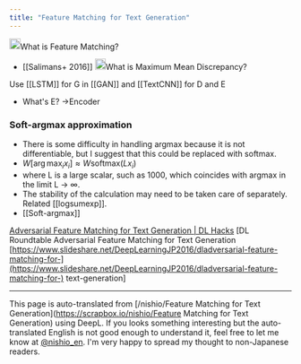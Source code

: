 ```yaml
---
title: "Feature Matching for Text Generation"
---
```


<img src='https://scrapbox.io/api/pages/nishio-en/nishio/icon' alt='nishio.icon' height="19.5"/>What is Feature Matching?
- [[Salimans+ 2016]]
<img src='https://scrapbox.io/api/pages/nishio-en/nishio/icon' alt='nishio.icon' height="19.5"/>What is Maximum Mean Discrepancy?

Use [[LSTM]] for G in [[GAN]] and [[TextCNN]] for D and E
- What's E? →Encoder

### Soft-argmax approximation
- There is some difficulty in handling argmax because it is not differentiable, but I suggest that this could be replaced with softmax.
- $W[\arg\max_i x_i] \approx W \mathrm{softmax}(L x_i)$
- where L is a large scalar, such as 1000, which coincides with argmax in the limit L → ∞.
- The stability of the calculation may need to be taken care of separately. Related [[logsumexp]].
- [[Soft-argmax]]

[Adversarial Feature Matching for Text Generation | DL Hacks](https://hacks.deeplearning.jp/adversarial-feature-matching-for-text-generation/)
[DL Roundtable Adversarial Feature Matching for Text Generation [https://www.slideshare.net/DeepLearningJP2016/dladversarial-feature-matching-for-](https://www.slideshare.net/DeepLearningJP2016/dladversarial-feature-matching-for-) text-generation]

---
This page is auto-translated from [/nishio/Feature Matching for Text Generation](https://scrapbox.io/nishio/Feature Matching for Text Generation) using DeepL. If you looks something interesting but the auto-translated English is not good enough to understand it, feel free to let me know at [@nishio_en](https://twitter.com/nishio_en). I'm very happy to spread my thought to non-Japanese readers.